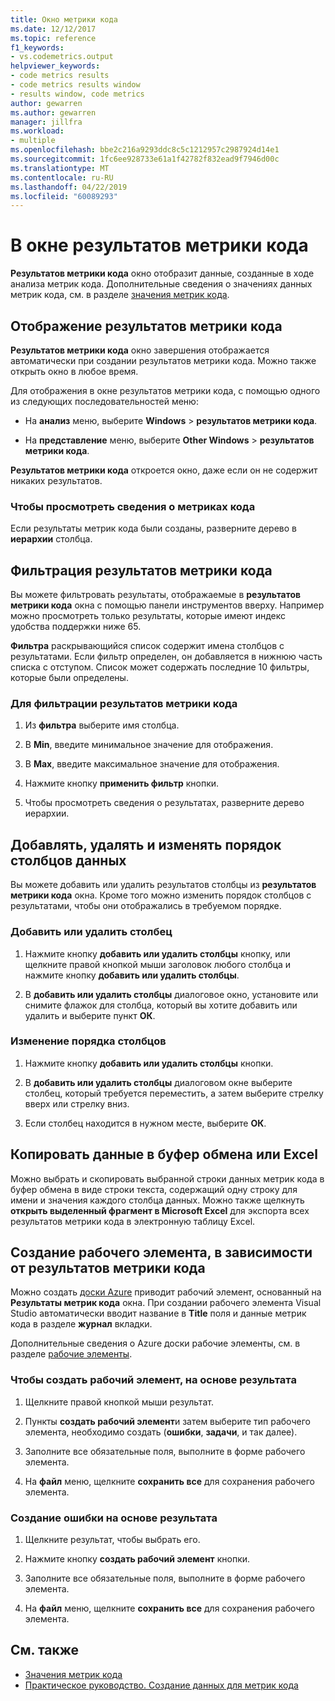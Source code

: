 ```yaml
---
title: Окно метрики кода
ms.date: 12/12/2017
ms.topic: reference
f1_keywords:
- vs.codemetrics.output
helpviewer_keywords:
- code metrics results
- code metrics results window
- results window, code metrics
author: gewarren
ms.author: gewarren
manager: jillfra
ms.workload:
- multiple
ms.openlocfilehash: bbe2c216a9293ddc8c5c1212957c2987924d14e1
ms.sourcegitcommit: 1fc6ee928733e61a1f42782f832ead9f7946d00c
ms.translationtype: MT
ms.contentlocale: ru-RU
ms.lasthandoff: 04/22/2019
ms.locfileid: "60089293"
---
```

# <a name="use-the-code-metrics-results-window"></a>В окне результатов метрики кода

**Результатов метрики кода** окно отобразит данные, созданные в ходе анализа метрик кода. Дополнительные сведения о значениях данных метрик кода, см. в разделе [значения метрик кода](../code-quality/code-metrics-values.md).

## <a name="display-code-metrics-results"></a>Отображение результатов метрики кода

**Результатов метрики кода** окно завершения отображается автоматически при создании результатов метрики кода. Можно также открыть окно в любое время.

Для отображения в окне результатов метрики кода, с помощью одного из следующих последовательностей меню:

- На **анализ** меню, выберите **Windows** > **результатов метрики кода**.

- На **представление** меню, выберите **Other Windows** > **результатов метрики кода**.

**Результатов метрики кода** откроется окно, даже если он не содержит никаких результатов.

### <a name="to-view-code-metrics-details"></a>Чтобы просмотреть сведения о метриках кода

Если результаты метрик кода были созданы, разверните дерево в **иерархии** столбца.

## <a name="filter-code-metrics-results"></a>Фильтрация результатов метрики кода

Вы можете фильтровать результаты, отображаемые в **результатов метрики кода** окна с помощью панели инструментов вверху. Например можно просмотреть только результаты, которые имеют индекс удобства поддержки ниже 65.

**Фильтра** раскрывающийся список содержит имена столбцов с результатами. Если фильтр определен, он добавляется в нижнюю часть списка с отступом. Список может содержать последние 10 фильтры, которые были определены.

### <a name="to-filter-the-code-metrics-results"></a>Для фильтрации результатов метрики кода

1. Из **фильтра** выберите имя столбца.

2. В **Min**, введите минимальное значение для отображения.

3. В **Max**, введите максимальное значение для отображения.

4. Нажмите кнопку **применить фильтр** кнопки.

5. Чтобы просмотреть сведения о результатах, разверните дерево иерархии.

## <a name="add-remove-and-rearrange-data-columns"></a>Добавлять, удалять и изменять порядок столбцов данных

Вы можете добавить или удалить результатов столбцы из **результатов метрики кода** окна. Кроме того можно изменить порядок столбцов с результатами, чтобы они отображались в требуемом порядке.

### <a name="add-or-remove-a-column"></a>Добавить или удалить столбец

1. Нажмите кнопку **добавить или удалить столбцы** кнопку, или щелкните правой кнопкой мыши заголовок любого столбца и нажмите кнопку **добавить или удалить столбцы**.

1. В **добавить или удалить столбцы** диалоговое окно, установите или снимите флажок для столбца, который вы хотите добавить или удалить и выберите пункт **ОК**.

### <a name="rearrange-columns"></a>Изменение порядка столбцов

1. Нажмите кнопку **добавить или удалить столбцы** кнопки.

1. В **добавить или удалить столбцы** диалоговом окне выберите столбец, который требуется переместить, а затем выберите стрелку вверх или стрелку вниз.

1. Если столбец находится в нужном месте, выберите **ОК**.

## <a name="copy-data-to-the-clipboard-or-excel"></a>Копировать данные в буфер обмена или Excel

Можно выбрать и скопировать выбранной строки данных метрик кода в буфер обмена в виде строки текста, содержащий одну строку для имени и значения каждого столбца данных. Можно также щелкнуть **открыть выделенный фрагмент в Microsoft Excel** для экспорта всех результатов метрики кода в электронную таблицу Excel.

## <a name="create-a-work-item-based-on-code-metric-results"></a>Создание рабочего элемента, в зависимости от результатов метрики кода

Можно создать [доски Azure](/azure/devops/boards/index?view=vsts) приводит рабочий элемент, основанный на **Результаты метрик кода** окна. При создании рабочего элемента Visual Studio автоматически вводит название в **Title** поля и данные метрик кода в разделе **журнал** вкладки.

Дополнительные сведения о Azure доски рабочие элементы, см. в разделе [рабочие элементы](/azure/devops/boards/work-items/index?view=vsts).

### <a name="to-create-a-work-item-based-on-a-result"></a>Чтобы создать рабочий элемент, на основе результата

1. Щелкните правой кнопкой мыши результат.

2. Пункты **создать рабочий элемент**и затем выберите тип рабочего элемента, необходимо создать (**ошибки**, **задачи**, и так далее).

3. Заполните все обязательные поля, выполните в форме рабочего элемента.

4. На **файл** меню, щелкните **сохранить все** для сохранения рабочего элемента.

### <a name="to-create-a-bug-based-on-a-result"></a>Создание ошибки на основе результата

1. Щелкните результат, чтобы выбрать его.

2. Нажмите кнопку **создать рабочий элемент** кнопки.

3. Заполните все обязательные поля, выполните в форме рабочего элемента.

4. На **файл** меню, щелкните **сохранить все** для сохранения рабочего элемента.

## <a name="see-also"></a>См. также

- [Значения метрик кода](../code-quality/code-metrics-values.md)
- [Практическое руководство. Создание данных для метрик кода](../code-quality/how-to-generate-code-metrics-data.md)